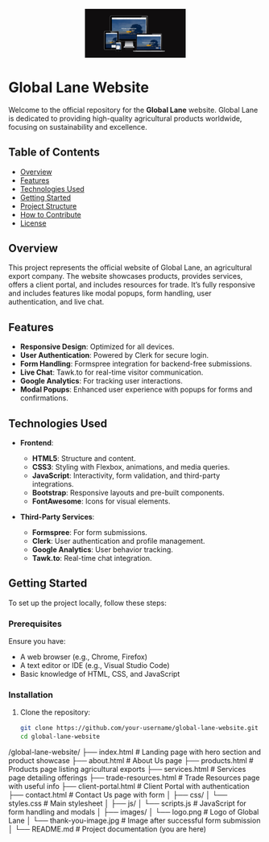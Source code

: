 <p align="center">
  <img src="globallane.jpg" alt="Global Lane Logo" width="200"/>
</p>

# Global Lane Website

Welcome to the official repository for the **Global Lane** website. Global Lane is dedicated to providing high-quality agricultural products worldwide, focusing on sustainability and excellence.

## Table of Contents
- [Overview](#overview)
- [Features](#features)
- [Technologies Used](#technologies-used)
- [Getting Started](#getting-started)
- [Project Structure](#project-structure)
- [How to Contribute](#how-to-contribute)
- [License](#license)

## Overview
This project represents the official website of Global Lane, an agricultural export company. The website showcases products, provides services, offers a client portal, and includes resources for trade. It’s fully responsive and includes features like modal popups, form handling, user authentication, and live chat.

## Features
- **Responsive Design**: Optimized for all devices.
- **User Authentication**: Powered by Clerk for secure login.
- **Form Handling**: Formspree integration for backend-free submissions.
- **Live Chat**: Tawk.to for real-time visitor communication.
- **Google Analytics**: For tracking user interactions.
- **Modal Popups**: Enhanced user experience with popups for forms and confirmations.

## Technologies Used
- **Frontend**:
  - **HTML5**: Structure and content.
  - **CSS3**: Styling with Flexbox, animations, and media queries.
  - **JavaScript**: Interactivity, form validation, and third-party integrations.
  - **Bootstrap**: Responsive layouts and pre-built components.
  - **FontAwesome**: Icons for visual elements.
  
- **Third-Party Services**:
  - **Formspree**: For form submissions.
  - **Clerk**: User authentication and profile management.
  - **Google Analytics**: User behavior tracking.
  - **Tawk.to**: Real-time chat integration.

## Getting Started
To set up the project locally, follow these steps:

### Prerequisites
Ensure you have:
- A web browser (e.g., Chrome, Firefox)
- A text editor or IDE (e.g., Visual Studio Code)
- Basic knowledge of HTML, CSS, and JavaScript

### Installation
1. Clone the repository:
   ```bash
   git clone https://github.com/your-username/global-lane-website.git
   cd global-lane-website
/global-lane-website/
├── index.html              # Landing page with hero section and product showcase
├── about.html              # About Us page
├── products.html           # Products page listing agricultural exports
├── services.html           # Services page detailing offerings
├── trade-resources.html    # Trade Resources page with useful info
├── client-portal.html      # Client Portal with authentication
├── contact.html            # Contact Us page with form
│
├── css/
│   └── styles.css          # Main stylesheet
│
├── js/
│   └── scripts.js          # JavaScript for form handling and modals
│
├── images/
│   └── logo.png            # Logo of Global Lane
│   └── thank-you-image.jpg # Image after successful form submission
│
└── README.md               # Project documentation (you are here)
